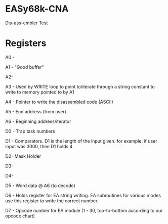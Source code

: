 # EASy68k-CNA
Dis-ass-embler
Test

# Registers
A0 - 

A1 - "Good buffer"

A2- 

A3 - Used by WRITE loop to point to/iterate through a string constant to write to memory pointed to by A1

A4 - Pointer to write the disassembled code (ASCII)

A5 - End address (from user)

A6 - Beginning address/iterator



D0 - Trap task numbers

D1 - Comparators. D1 is the length of the input given. for example: if user input was 3000, then D1 holds 4

D2- Mask Holder

D3- 

D4- 

D5 - Word data @ A6 (to decode)

D6 - Holds register for EA string writing. EA subroutines for various modes use this register to write the correct number.

D7 - Opcode number for EA module (1 - 30, top-to-bottom according to our opcode chart)

